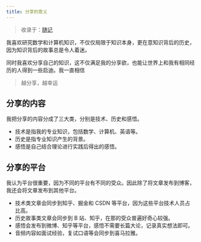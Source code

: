 ```yaml
---
title: 分享的意义
---
```


> 收录于：[随记](/note/)

我喜欢研究数学和计算机知识，不仅仅局限于知识本身，更在意知识背后的历史，因为知识背后的故事总是令人着迷。

同时我喜欢分享自己的知识，这不仅满足我的分享欲，也能让世界上和我有相同经历的人得到一些启迪。我一直相信

> 越分享，越幸运

## 分享的内容

我把分享的内容分成了三大类，分别是技术、历史和感悟。

- 技术是指我的专业知识，包括数学、计算机、英语等。
- 历史是指专业知识产生的背景。
- 感悟是自己结合理论进行实践后得出的感悟。

## 分享的平台

我认为平台很重要，因为不同的平台有不同的受众。因此除了将文章发布到博客，我还会将文章发布到其他平台。

- 技术类文章会同步到知乎、掘金和 CSDN 等平台，因为这些平台技术人员占比高。
- 历史故事类文章会同步到 B 站、知乎，在那的受众普遍好奇心较强。
- 感悟会发布到微博、知乎等平台，感悟不需要长篇大论，记录真实想法即可。
- 音频内容如面试经验，复试口语等会同步到喜马拉雅。